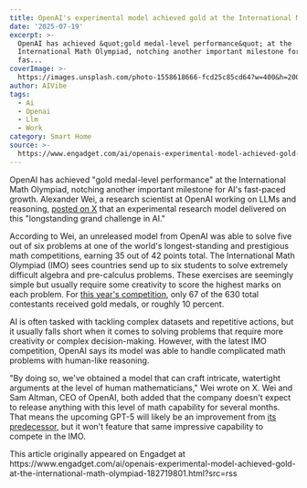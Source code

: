 ```yaml
---
title: OpenAI's experimental model achieved gold at the International Math Olympiad
date: '2025-07-19'
excerpt: >-
  OpenAI has achieved &quot;gold medal-level performance&quot; at the
  International Math Olympiad, notching another important milestone for AI&#39;s
  fas...
coverImage: >-
  https://images.unsplash.com/photo-1558618666-fcd25c85cd64?w=400&h=200&fit=crop&auto=format
author: AIVibe
tags:
  - Ai
  - Openai
  - Llm
  - Work
category: Smart Home
source: >-
  https://www.engadget.com/ai/openais-experimental-model-achieved-gold-at-the-international-math-olympiad-182719801.html?src=rss
---
```

<p>OpenAI has achieved &quot;gold medal-level performance&quot; at the International Math Olympiad, notching another important milestone for AI&#39;s fast-paced growth. Alexander Wei, a research scientist at OpenAI working on LLMs and reasoning, <a data-i13n="cpos:1;pos:1" href="https://x.com/alexwei_/status/1946477742855532918">posted on X</a> that an experimental research model delivered on this &quot;longstanding grand challenge in AI.&quot;</p>
<p>According to Wei, an unreleased model from OpenAI was able to solve five out of six problems at one of the world&#39;s longest-standing and prestigious math competitions, earning 35 out of 42 points total. The International Math Olympiad (IMO) sees countries send up to six students to solve extremely difficult algebra and pre-calculus problems. These exercises are seemingly simple but usually require some creativity to score the highest marks on each problem. For <a data-i13n="cpos:2;pos:1" href="https://www.imo-official.org/year_info.aspx?year=2025">this year&#39;s competition</a>, only 67 of the 630 total contestants received gold medals, or roughly 10 percent.</p>
<span id="end-legacy-contents"></span><p>AI is often tasked with tackling complex datasets and repetitive actions, but it usually falls short when it comes to solving problems that require more creativity or complex decision-making. However, with the latest IMO competition, OpenAI says its model was able to handle complicated math problems with human-like reasoning.</p>
<p>&quot;By doing so, we&#39;ve obtained a model that can craft intricate, watertight arguments at the level of human mathematicians,&quot; Wei wrote on X. Wei and Sam Altman, CEO of OpenAI, both added that the company doesn&#39;t expect to release anything with this level of math capability for several months. That means the upcoming GPT-5 will likely be an improvement from <a data-i13n="cpos:3;pos:1" href="https://www.engadget.com/ai/openais-new-gpt-45-model-is-a-better-more-natural-conversationalist-200035185.html">its predecessor</a>, but it won&#39;t feature that same impressive capability to compete in the IMO.</p>This article originally appeared on Engadget at https://www.engadget.com/ai/openais-experimental-model-achieved-gold-at-the-international-math-olympiad-182719801.html?src=rss
